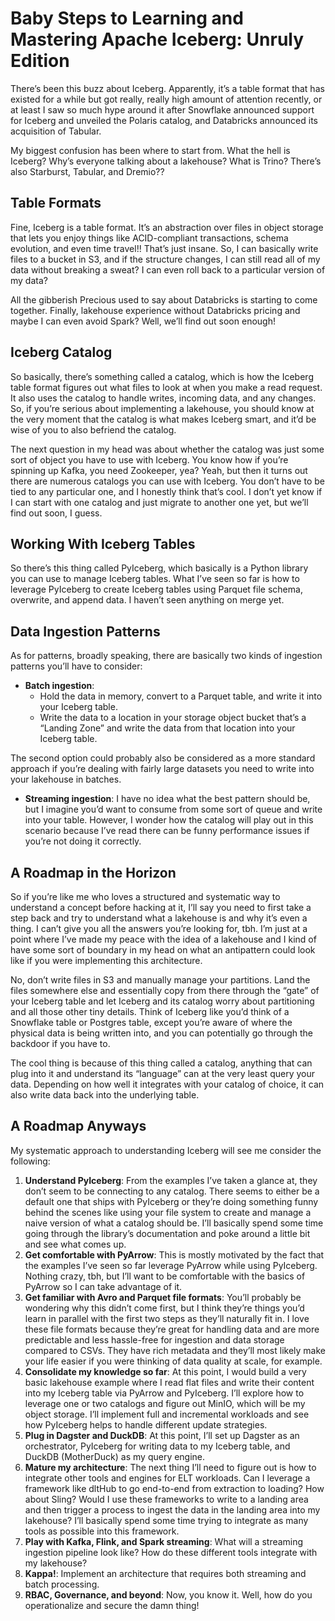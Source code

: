 # Baby Steps to Learning and Mastering Apache Iceberg: Unruly Edition

There’s been this buzz about Iceberg. Apparently, it’s a table format that has existed for a while but got really, really high amount of attention recently, or at least I saw so much hype around it after Snowflake announced support for Iceberg and unveiled the Polaris catalog, and Databricks announced its acquisition of Tabular.

My biggest confusion has been where to start from. What the hell is Iceberg? Why’s everyone talking about a lakehouse? What is Trino? There’s also Starburst, Tabular, and Dremio??

## Table Formats

Fine, Iceberg is a table format. It’s an abstraction over files in object storage that lets you enjoy things like ACID-compliant transactions, schema evolution, and even time travel!! That’s just insane. So, I can basically write files to a bucket in S3, and if the structure changes, I can still read all of my data without breaking a sweat? I can even roll back to a particular version of my data?

All the gibberish Precious used to say about Databricks is starting to come together. Finally, lakehouse experience without Databricks pricing and maybe I can even avoid Spark? Well, we’ll find out soon enough!

## Iceberg Catalog

So basically, there’s something called a catalog, which is how the Iceberg table format figures out what files to look at when you make a read request. It also uses the catalog to handle writes, incoming data, and any changes. So, if you’re serious about implementing a lakehouse, you should know at the very moment that the catalog is what makes Iceberg smart, and it’d be wise of you to also befriend the catalog.

The next question in my head was about whether the catalog was just some sort of object you have to use with Iceberg. You know how if you’re spinning up Kafka, you need Zookeeper, yea? Yeah, but then it turns out there are numerous catalogs you can use with Iceberg. You don’t have to be tied to any particular one, and I honestly think that’s cool. I don’t yet know if I can start with one catalog and just migrate to another one yet, but we’ll find out soon, I guess.

## Working With Iceberg Tables

So there’s this thing called PyIceberg, which basically is a Python library you can use to manage Iceberg tables. What I’ve seen so far is how to leverage PyIceberg to create Iceberg tables using Parquet file schema, overwrite, and append data. I haven’t seen anything on merge yet.

## Data Ingestion Patterns

As for patterns, broadly speaking, there are basically two kinds of ingestion patterns you’ll have to consider:

- **Batch ingestion**:
  - Hold the data in memory, convert to a Parquet table, and write it into your Iceberg table.
  - Write the data to a location in your storage object bucket that’s a “Landing Zone” and write the data from that location into your Iceberg table.

The second option could probably also be considered as a more standard approach if you’re dealing with fairly large datasets you need to write into your lakehouse in batches.

- **Streaming ingestion**:
  I have no idea what the best pattern should be, but I imagine you’d want to consume from some sort of queue and write into your table. However, I wonder how the catalog will play out in this scenario because I’ve read there can be funny performance issues if you’re not doing it correctly.

## A Roadmap in the Horizon

So if you’re like me who loves a structured and systematic way to understand a concept before hacking at it, I’ll say you need to first take a step back and try to understand what a lakehouse is and why it’s even a thing. I can’t give you all the answers you’re looking for, tbh. I’m just at a point where I’ve made my peace with the idea of a lakehouse and I kind of have some sort of boundary in my head on what an antipattern could look like if you were implementing this architecture.

No, don’t write files in S3 and manually manage your partitions. Land the files somewhere else and essentially copy from there through the “gate” of your Iceberg table and let Iceberg and its catalog worry about partitioning and all those other tiny details. Think of Iceberg like you’d think of a Snowflake table or Postgres table, except you’re aware of where the physical data is being written into, and you can potentially go through the backdoor if you have to.

The cool thing is because of this thing called a catalog, anything that can plug into it and understand its “language” can at the very least query your data. Depending on how well it integrates with your catalog of choice, it can also write data back into the underlying table.

## A Roadmap Anyways

My systematic approach to understanding Iceberg will see me consider the following:

1. **Understand PyIceberg**: From the examples I’ve taken a glance at, they don’t seem to be connecting to any catalog. There seems to either be a default one that ships with PyIceberg or they’re doing something funny behind the scenes like using your file system to create and manage a naive version of what a catalog should be. I’ll basically spend some time going through the library’s documentation and poke around a little bit and see what comes up.
2. **Get comfortable with PyArrow**: This is mostly motivated by the fact that the examples I’ve seen so far leverage PyArrow while using PyIceberg. Nothing crazy, tbh, but I’ll want to be comfortable with the basics of PyArrow so I can take advantage of it.
3. **Get familiar with Avro and Parquet file formats**: You’ll probably be wondering why this didn’t come first, but I think they’re things you’d learn in parallel with the first two steps as they’ll naturally fit in. I love these file formats because they’re great for handling data and are more predictable and less hassle-free for ingestion and data storage compared to CSVs. They have rich metadata and they’ll most likely make your life easier if you were thinking of data quality at scale, for example.
4. **Consolidate my knowledge so far**: At this point, I would build a very basic lakehouse example where I read flat files and write their content into my Iceberg table via PyArrow and PyIceberg. I’ll explore how to leverage one or two catalogs and figure out MinIO, which will be my object storage. I’ll implement full and incremental workloads and see how PyIceberg helps to handle different update strategies.
5. **Plug in Dagster and DuckDB**: At this point, I’ll set up Dagster as an orchestrator, PyIceberg for writing data to my Iceberg table, and DuckDB (MotherDuck) as my query engine.
6. **Mature my architecture**: The next thing I’ll need to figure out is how to integrate other tools and engines for ELT workloads. Can I leverage a framework like dltHub to go end-to-end from extraction to loading? How about Sling? Would I use these frameworks to write to a landing area and then trigger a process to ingest the data in the landing area into my lakehouse? I’ll basically spend some time trying to integrate as many tools as possible into this framework.
7. **Play with Kafka, Flink, and Spark streaming**: What will a streaming ingestion pipeline look like? How do these different tools integrate with my lakehouse?
8. **Kappa!**: Implement an architecture that requires both streaming and batch processing.
9. **RBAC, Governance, and beyond**: Now, you know it. Well, how do you operationalize and secure the damn thing!
